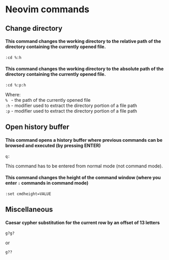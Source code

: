 # Neovim commands
## Change directory
#### This command changes the working directory to the relative path of the directory containing the currently opened file.
```nvim
:cd %:h
```
#### This command changes the working directory to the absolute path of the directory containing the currently opened file.
```nvim
:cd %:p:h
```
Where:   
`% ` - the path of the currently opened file  
`:h` - modifier used to extract the directory portion of a file path  
`:p` - modifier used to extract the directory portion of a file path  
## Open history buffer
#### This command opens a history buffer where previous commands can be browsed and executed (by pressing ENTER)
```nvim
q:
```
This command has to be entered from normal mode (not command mode).
#### This command changes the height of the command window (where you enter `:` commands in command mode)
```nvim
:set cmdheight=VALUE
```
## Miscellaneous
#### Caesar cypher substitution for the current row by an offset of 13 letters
```
g?g?
```
or
```
g??
```
